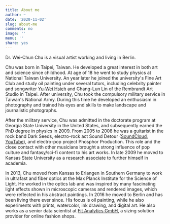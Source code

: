 ```yaml
---
title: About me
author: ~
date: '2020-11-02'
slug: about-me
comments: no
image: ''
menu: ''
share: yes
---
```


Dr. Wei-Chun Chu is a visual artist working and living in Berlin.

Chu was born in Taipei, Taiwan. He developed a great interest in both art and science since childhood. At age of 18 he went to study physics at National Taiwan University. An year later he joined the university's Fine Art Club and study oil painting under several tutors, including celebrity painter and songwriter [Yu-Wei Hsieh](https://w.wiki/i6g) and Chang-Lun Lin of the Rembrandt Art Studio in Taipei. After university, Chu took the compulsory military service in Taiwan's National Army. During this time he developed an enthusiasm in photography and trained his eyes and skills to make landscape and journalistic photographs.

After the military service, Chu was admitted in the doctorate program at Georgia State University in the United States, and subsequently earned the PhD degree in physics in 2009. From 2005 to 2008 he was a guitarist in the rock band Dark Seeds, electro-rock act Sound Detour ([SoundCloud](https://soundcloud.com/sounddetour), [YouTube](https://www.youtube.com/user/SoundDetour)), and electro-pop project Phosphor Production. This role and the close contact with other musicians brought a strong influence of pop culture and fantasy/sci-fi content to his art works. In late 2009 he moved to Kansas State University as a research associate to further himself in academia.

In 2013, Chu moved from Kansas to Erlangen in Southern Germany to work in ultrafast and fiber optics at the Max Planck Institute for the Science of Light. He worked in the optics lab and was inspired by many fascinating light effects shown in microscopic cameras and rendered images, which were reflected in his abstract paintings. In 2016 he moved to Berlin and has been living there ever since. His focus is oil painting, while he also experiments with prints, watercolor, ink drawing, and digital art. He also works as a senior data scientist at [Fit Analytics GmbH](https://www.fitanalytics.com/), a sizing solution provider for online fashion shops.
